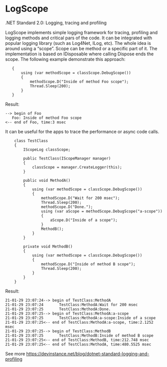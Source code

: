 # LogScope

.NET Standard 2.0: Logging, tracing and profiling

LogScope implements simple logging framework for tracing, profiling and logging methods and critical pars of the code. It can be integrated with popular logging library (such as Log4Net, ILog, etc). The whole idea is around using a “scope”. Scope can be method or a specific part of it. The implementation is based on IDisposable where calling Dispose ends the scope. The following example demonstrate this approach:

```private void Foo()
   {
       using (var methodScope = classScope.DebugScope())
       {
           methodScope.D("Inside of method Foo scope");
           Thread.Sleep(200);
       }
   }
```
Result: 
```
--> begin of Foo
   Foo: Inside of method Foo scope
<-- end of Foo, time:3 msec
```
It can be useful for the apps to trace the performance or async code calls. 
```
    class TestClass
    {
        IScopeLog classScope;

        public TestClass(IScopeManager manager)
        {
            classScope = manager.CreateLogger(this);
        }

        public void MethodA()
        {
            using (var methodScope = classScope.DebugScope())
            {
                methodScope.D("Wait for 200 msec");
                Thread.Sleep(200);
                methodScope.D("Done.");
                using (var aScope = methodScope.DebugScope("a-scope"))
                {
                    aScope.D("Inside of a scope");
                }
                MethodB();
            }
        }

        private void MethodB()
        {
            using (var methodScope = classScope.DebugScope())
            {
                methodScope.D("Inside of method B scope");
                Thread.Sleep(200);
            }
        }
    }
```
Result:
```
21-01-29 23:07:24--> begin of TestClass:MethodA
21-01-29 23:07:24       TestClass:MethodA:Wait for 200 msec
21-01-29 23:07:25       TestClass:MethodA:Done.
21-01-29 23:07:25--> begin of TestClass:MethodA:a-scope
21-01-29 23:07:25       TestClass:MethodA:a-scope:Inside of a scope
21-01-29 23:07:25<-- end of TestClass:MethodA:a-scope, time:2.1252 msec
21-01-29 23:07:25--> begin of TestClass:MethodB
21-01-29 23:07:25       TestClass:MethodB:Inside of method B scope
21-01-29 23:07:25<-- end of TestClass:MethodB, time:212.748 msec
21-01-29 23:07:25<-- end of TestClass:MethodA, time:480.5525 msec
```

See more https://devinstance.net/blog/dotnet-standard-logging-and-profiling
